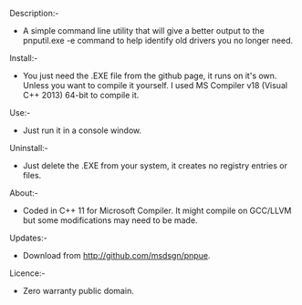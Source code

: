 Description:-
* A simple command line utility that will give a better output to the pnputil.exe -e command to help identify old drivers you no longer need.

Install:-
* You just need the .EXE file from the github page, it runs on it's own. Unless you want to compile it yourself. I used MS Compiler v18 (Visual C++ 2013) 64-bit to compile it.

Use:-
* Just run it in a console window.

Uninstall:-
* Just delete the .EXE from your system, it creates no registry entries or files.

About:-
* Coded in C++ 11 for Microsoft Compiler. It might compile on GCC/LLVM but some modifications may need to be made.

Updates:-
* Download from http://github.com/msdsgn/pnpue.

Licence:-
* Zero warranty public domain.